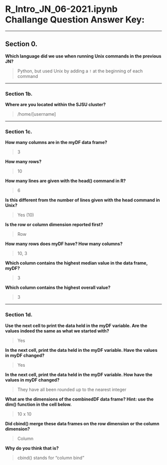 # R_Intro_JN_06-2021.ipynb Challange Question Answer Key:

---
## Section 0.

**Which language did we use when running Unix commands in the previous JN?**
> Python, but used Unix by adding a `!` at the beginning of each command

---
### Section 1b.

**Where are you located within the SJSU cluster?**
> /home/[username]

---
### Section 1c.

**How many columns are in the myDF data frame?**
> 3

**How many rows?**
> 10

**How many lines are given with the head() command in R?**
> 6

**Is this different from the number of lines given with the head command in Unix?**
> Yes (10)

**Is the row or column dimension reported first?**
> Row

**How many rows does myDF have? How many columns?**
> 10, 3

**Which column contains the highest median value in the data frame, myDF?**
> 3

**Which column contains the highest overall value?**
> 3

---
### Section 1d.

**Use the next cell to print the data held in the myDF variable. Are the values indeed the same as what we started with?**
> Yes

**In the next cell, print the data held in the myDF variable. Have the values in myDF changed?**
> Yes

**In the next cell, print the data held in the myDF variable. How have the values in myDF changed?**
> They have all been rounded up to the nearest integer

**What are the dimensions of the combinedDF data frame? Hint: use the dim() function in the cell below.**
> 10 x 10

**Did cbind() merge these data frames on the row dimension or the column dimension?**
> Column

**Why do you think that is?**
> cbind() stands for “column bind”

